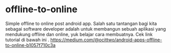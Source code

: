 # offline-to-online
Simple offline to online post android app.
Salah satu tantangan bagi kita sebagai software developer adalah untuk membangun sebuah aplikasi yang mendukung offline dan online, yuk belajar cara membuatnya.
Cek link tutorial di bawah ini .
https://medium.com/@ocittwo/android-apps-offline-to-online-b1057f710c3a
